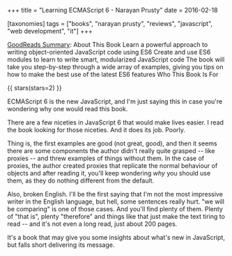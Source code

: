 +++
title = "Learning ECMAScript 6 - Narayan Prusty"
date = 2016-02-18

[taxonomies]
tags = ["books", "narayan prusty", "reviews", "javascript", "web development", "it"]
+++

[GoodReads Summary](https://www.goodreads.com/book/show/26236031-learning-ecmascript-6):
About This Book Learn a powerful approach to writing object-oriented
JavaScript code using ES6 Create and use ES6 modules to learn to write smart,
modularized JavaScript code The book will take you step-by-step through a wide
array of examples, giving you tips on how to make the best use of the latest
ES6 features Who This Book Is For

<!-- more -->

{{ stars(stars=2) }}

ECMAScript 6 is the new JavaScript, and I'm just saying this in case you're
wondering why one would read this book.

There are a few niceties in JavaScript 6 that would make lives easier. I read
the book looking for those niceties. And it does its job. Poorly.

Thing is, the first examples are good (not great, good), and then it seems
there are some components the author didn't really quite grasped -- like
proxies -- and threw examples of things without them. In the case of proxies,
the author created proxies that replicate the normal behaviour of objects and
after reading it, you'll keep wondering *why* you should use them, as they do
nothing different from the default.

Also, broken English. I'll be the first saying that I'm not the most
impressive writer in the English language, but hell, some sentences really
hurt. "we will be comparing" is one of those cases. And you'll find plenty of
them. Plenty of "that is", plenty "therefore" and things like that just make
the text tiring to read -- and it's not even a long read, just about 200
pages.

It's a book that may give you some insights about what's new in JavaScript,
but falls short delivering its message.
